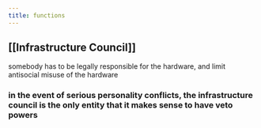 ```yaml
---
title: functions
---
```


## [[Infrastructure Council]]
somebody has to be legally responsible for the hardware, and limit antisocial misuse of the hardware
### in the event of serious personality conflicts, the infrastructure council is the only entity that it makes sense to have veto powers
##
